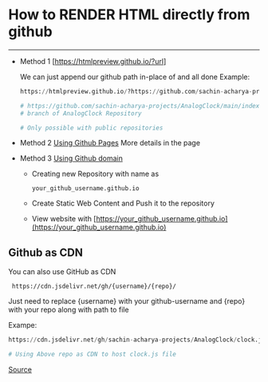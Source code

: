 # How to RENDER HTML directly from github
___________________________________________

* Method 1 [https://htmlpreview.github.io/?url]  

    We can just append our github path in-place of <url> and all done
    Example:
    ````python
    https://htmlpreview.github.io/?https://github.com/sachin-acharya-projects/AnalogClock/main/index.html

    # https://github.com/sachin-acharya-projects/AnalogClock/main/index.html is my path to index.html in main
    # branch of AnalogClock Repository

    # Only possible with public repositories
    ````

* Method 2 [Using Github Pages](https://pages.github.com/)
    More details in the page

* Method 3 [Using Github domain](https://sachin-acharya-projects.github.io)
    * Creating new Repository with name as 
        ````
        your_github_username.github.io
        ````
    
    * Create Static Web Content and Push it to the repository

    * View website with [https://your_github_username.github.io](https://your_github_username.github.io)

## Github as CDN
You can also use GitHub as CDN

````
 https://cdn.jsdelivr.net/gh/{username}/{repo}/
````
Just need to replace {username} with your github-username and {repo} with your repo along with path to file

Exampe:
````python
https://cdn.jsdelivr.net/gh/sachin-acharya-projects/AnalogClock/clock.js

# Using Above repo as CDN to host clock.js file
````

[Source](https://github.com/jsdelivr/jsdelivr)
